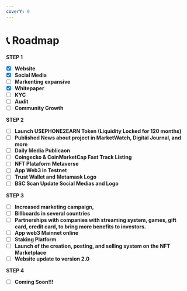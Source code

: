 ```yaml
---
coverY: 0
---
```


# 📞 Roadmap

**STEP 1**&#x20;

* [x] **Website**
* [x] **Social Media**
* [ ] **Markenting expansive**
* [x] **Whitepaper**
* [ ] **KYC**
* [ ] **Audit**
* [ ] **Community Growth**

**STEP 2**

* [ ] **Launch USEPHONE2EARN Token (Liquidity Locked for 120 months)**
* [ ] **Published News about project in MarketWatch, Digital Journal, and more**
* [ ] **Daily Media Publicaon**
* [ ] **Coingecko & CoinMarketCap Fast Track Listing**
* [ ] **NFT Plataform Metaverse**
* [ ] **App Web3 in Testnet**
* [ ] **Trust Wallet and Metamask Logo**
* [ ] **BSC Scan Update Social Medias and Logo**

**STEP 3**

* [ ] **Increased marketing campaign,**
* [ ] **Billboards in several countries**
* [ ] **Partnerships with companies with streaming system, games, gift card, credit card, to bring more benefits to investors.**
* [ ] **App web3 Mainnet online**
* [ ] **Staking Platform**
* [ ] **Launch of the creation, posting, and selling system on the NFT Marketplace**
* [ ] **Website update to version 2.0**

**STEP 4**

* [ ] **Coming Soon!!!**
